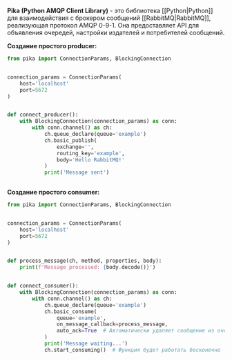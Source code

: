 **Pika (Python AMQP Client Library)** - это библиотека [[Python|Python]] для взаимодействия с брокером сообщений [[RabbitMQ|RabbitMQ]], реализующая протокол AMQP 0-9-1. Она предоставляет API для объявления очередей, настройки издателей и потребителей сообщений.

**Создание простого producer:**

```Python
from pika import ConnectionParams, BlockingConnection


connection_params = ConnectionParams(
	host='localhost'
	port=5672
)


def connect_producer():
	with BlockingConnection(connection_params) as conn:
		with conn.channel() as ch:
			ch.queue_declare(queue='example')
			ch.basic_publish(
				exchange='',
				routing_key='example',
				body='Hello RabbitMQ!'
			)
			print('Message sent')
	
```

**Создание простого consumer:**

```Python
from pika import ConnectionParams, BlockingConnection


connection_params = ConnectionParams(
	host='localhost'
	port=5672
)


def process_message(ch, method, properties, body):
	print(f'Message processed: {body.decode()}')


def connect_consumer():
	with BlockingConnection(connection_params) as conn:
		with conn.channel() as ch:
			ch.queue_declare(queue='example')
			ch.basic_consume(
				queue='example',
				on_message_callback=process_message,
				auto_ack=True  # Автоматически удаляет сообщение из очереди (Не рекомендуется)
			)
			print('Message waiting...')
			ch.start_consuming()  # Функция будет работать бесконечно
	
```